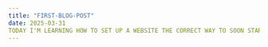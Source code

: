 ```yaml
---
title: "FIRST-BLOG-POST"
date: 2025-03-31
TODAY I'M LEARNING HOW TO SET UP A WEBSITE THE CORRECT WAY TO SOON START WORKING ON MY PORTAFOLIO.
---
```

